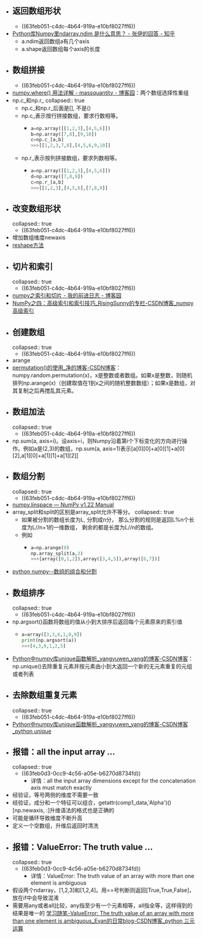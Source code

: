 - ## 返回数组形状
	- ((63feb051-c4dc-4b64-919a-e10bf8027ff6))
- [Python库Numpy里ndarray.ndim 是什么意思？ - 张伊的回答 - 知乎](https://www.zhihu.com/question/64894713/answer/228169291)
	- a.ndim返回数组a有几个axis
	- a.shape返回数组每个axis的长度
- ## 数组拼接
	- ((63feb051-c4dc-4b64-919a-e10bf8027ff6))
- [numpy.where() 用法详解 - massquantity - 博客园](https://www.cnblogs.com/massquantity/p/8908859.html)：两个数组选择性重组
- np.c_和np.r_
  collapsed:: true
	- np.c_和np.r_后面是[], 不是()
	- np.c_表示按行拼接数组，要求行数相等。
		- ``` python
		  a=np.array([[1,2,3],[4,5,6]])
		  b=np.array([7,8],[9,10])
		  c=np.c_[a,b]
		  >>>[[1,2,3,7,8],[4,5,6,9,10]]
		  
		  ```
	- np.r_表示按列拼接数组，要求列数相等。
		- ``` python
		  a=np.array([[1,2,3],[4,5,6]])
		  d=np.array([7,8,9])
		  c=np.r_[a,b]
		  >>>[[1,2,3],[4,5,6],[7,8,9]]
		  
		  ```
- ## 改变数组形状
  collapsed:: true
	- ((63feb051-c4dc-4b64-919a-e10bf8027ff6))
- 增加数组维度newaxis
- [reshape方法](https://www.jianshu.com/p/fc2fe026f002)
- ## 切片和索引
  collapsed:: true
	- ((63feb051-c4dc-4b64-919a-e10bf8027ff6))
- [numpy之索引和切片 - 我的前进日志 - 博客园](https://www.cnblogs.com/sunshinewang/p/6882031.html)
- [NumPy之四：高级索引和索引技巧_RisingSunny的专栏-CSDN博客_numpy高级索引](https://blog.csdn.net/wangwenzhi276/article/details/53436694)
- ## 创建数组
  collapsed:: true
	- ((63feb051-c4dc-4b64-919a-e10bf8027ff6))
- arange
- [permutation()的使用_净的博客-CSDN博客](https://blog.csdn.net/yangsong95/article/details/82502812)：numpy.random.permutation(x)，x是整数或者数组。如果x是整数，则随机排列np.arange(x)（创建取值在1到x之间的随机整数数组）；如果x是数组，对其复制之后再搅乱其元素。
- ## 数组加法
  collapsed:: true
	- ((63feb051-c4dc-4b64-919a-e10bf8027ff6))
- np.sum(a, axis=i)。设axis=i，则Numpy沿着第i个下标变化的方向进行操作。例如a是(2,3)的数组，np.sum(a, axis=1)表示[a[0][0]+a[0][1]+a[0][2],a[1][0]+a[1][1]+a[1][2]]
- ## 数组分割
  collapsed:: true
	- ((63feb051-c4dc-4b64-919a-e10bf8027ff6))
- [numpy.linspace — NumPy v1.22 Manual](https://numpy.org/doc/stable/reference/generated/numpy.linspace.html?highlight=linspace#numpy.linspace)
- array_split和split的区别是array_split允许不等分。
  collapsed:: true
	- 如果被分割的数组长度为L, 分割成n分， 那么分割的规则是返回L%n个长度为L//n+1的一维数组， 剩余的都是长度为L//n的数组。
	- 例如
		- ``` python
		  a=np.arange(8)
		  np.array_split(a,3)
		  >>>[array([0,1,2]),array([3,4,5]),array([6,7])]
		  
		  ```
- [python numpy--数组的组合和分割](http://t.csdn.cn/E0Ugn)
- ## 数组排序
  collapsed:: true
	- ((63feb051-c4dc-4b64-919a-e10bf8027ff6))
- np.argsort()函数将数组的值从小到大排序后返回每个元素原来的索引值
	- ``` python
	  a=array([3,3,6,1,0,9])
	  print(np.argsort(a))
	  >>>[4,3,0,1,2,5]
	  
	  ```
- [Python中numpy库unique函数解析_yangyuwen_yang的博客-CSDN博客](https://blog.csdn.net/yangyuwen_yang/article/details/79193770)：np.unique()去除重复元素并按元素由小到大返回一个新的无元素重复的元组或者列表
- ## 去除数组重复元素
  collapsed:: true
	- ((63feb051-c4dc-4b64-919a-e10bf8027ff6))
- [Python中numpy库unique函数解析_yangyuwen_yang的博客-CSDN博客_python unique](https://blog.csdn.net/yangyuwen_yang/article/details/79193770)
- ## 报错：all the input array ...
  collapsed:: true
	- ((63feb0d3-0cc9-4c56-a05e-b6270d8734fd))
		- 详情：all the input array dimensions except for the concatenation axis must match exactly
- 经验证，等号两侧的维度不需要一致
- 经验证，成分和一个特征可以组合，getattr(comp1_data,'Alpha')()[np.newaxis, :]升维语法的格式也是正确的
- 可能是循环导致维度不断升高
- 定义一个空数组，升维后返回时清洗
- ## 报错：ValueError: The truth value ...
  collapsed:: true
	- ((63feb0d3-0cc9-4c56-a05e-b6270d8734fd))
		- 详情：ValueError: The truth value of an array with more than one element is ambiguous
- 假设两个ndarray，[1,2,3]和[1,2,4]。用==号判断则返回[True,True,False]，放在if中会导致混淆
- 需要用any或者all比较，any指至少有一个元素相等，all指全等，这样得到的结果是唯一的 [学习随笔-ValueError: The truth value of an array with more than one element is ambiguous_Evan的日常blog-CSDN博客_python 三元运算](https://blog.csdn.net/sinat_33563325/article/details/79868109)